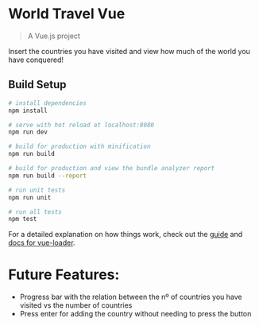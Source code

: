 # World Travel Vue

> A Vue.js project

Insert the countries you have visited and view how much of the world you have conquered!

## Build Setup

``` bash
# install dependencies
npm install

# serve with hot reload at localhost:8080
npm run dev

# build for production with minification
npm run build

# build for production and view the bundle analyzer report
npm run build --report

# run unit tests
npm run unit

# run all tests
npm test
```

For a detailed explanation on how things work, check out the [guide](http://vuejs-templates.github.io/webpack/) and [docs for vue-loader](http://vuejs.github.io/vue-loader).

# Future Features:

* Progress bar with the relation between the nº of countries you have visited vs the number of countries
* Press enter for adding the country without needing to press the button
